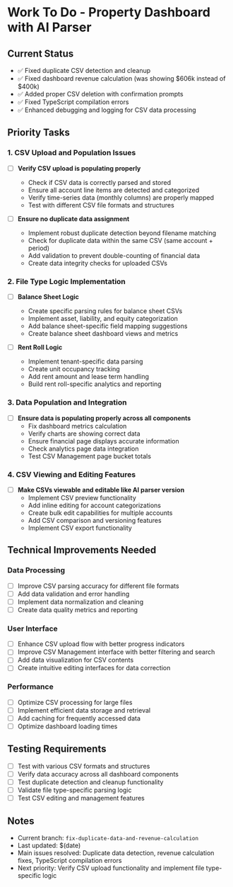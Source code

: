 # Work To Do - Property Dashboard with AI Parser

## Current Status
- ✅ Fixed duplicate CSV detection and cleanup
- ✅ Fixed dashboard revenue calculation (was showing $606k instead of $400k)
- ✅ Added proper CSV deletion with confirmation prompts
- ✅ Fixed TypeScript compilation errors
- ✅ Enhanced debugging and logging for CSV data processing

## Priority Tasks

### 1. CSV Upload and Population Issues
- [ ] **Verify CSV upload is populating properly**
  - Check if CSV data is correctly parsed and stored
  - Ensure all account line items are detected and categorized
  - Verify time-series data (monthly columns) are properly mapped
  - Test with different CSV file formats and structures

- [ ] **Ensure no duplicate data assignment**
  - Implement robust duplicate detection beyond filename matching
  - Check for duplicate data within the same CSV (same account + period)
  - Add validation to prevent double-counting of financial data
  - Create data integrity checks for uploaded CSVs

### 2. File Type Logic Implementation
- [ ] **Balance Sheet Logic**
  - Create specific parsing rules for balance sheet CSVs
  - Implement asset, liability, and equity categorization
  - Add balance sheet-specific field mapping suggestions
  - Create balance sheet dashboard views and metrics

- [ ] **Rent Roll Logic**
  - Implement tenant-specific data parsing
  - Create unit occupancy tracking
  - Add rent amount and lease term handling
  - Build rent roll-specific analytics and reporting

### 3. Data Population and Integration
- [ ] **Ensure data is populating properly across all components**
  - Fix dashboard metrics calculation
  - Verify charts are showing correct data
  - Ensure financial page displays accurate information
  - Check analytics page data integration
  - Test CSV Management page bucket totals

### 4. CSV Viewing and Editing Features
- [ ] **Make CSVs viewable and editable like AI parser version**
  - Implement CSV preview functionality
  - Add inline editing for account categorizations
  - Create bulk edit capabilities for multiple accounts
  - Add CSV comparison and versioning features
  - Implement CSV export functionality

## Technical Improvements Needed

### Data Processing
- [ ] Improve CSV parsing accuracy for different file formats
- [ ] Add data validation and error handling
- [ ] Implement data normalization and cleaning
- [ ] Create data quality metrics and reporting

### User Interface
- [ ] Enhance CSV upload flow with better progress indicators
- [ ] Improve CSV Management interface with better filtering and search
- [ ] Add data visualization for CSV contents
- [ ] Create intuitive editing interfaces for data correction

### Performance
- [ ] Optimize CSV processing for large files
- [ ] Implement efficient data storage and retrieval
- [ ] Add caching for frequently accessed data
- [ ] Optimize dashboard loading times

## Testing Requirements
- [ ] Test with various CSV formats and structures
- [ ] Verify data accuracy across all dashboard components
- [ ] Test duplicate detection and cleanup functionality
- [ ] Validate file type-specific parsing logic
- [ ] Test CSV editing and management features

## Notes
- Current branch: `fix-duplicate-data-and-revenue-calculation`
- Last updated: $(date)
- Main issues resolved: Duplicate data detection, revenue calculation fixes, TypeScript compilation errors
- Next priority: Verify CSV upload functionality and implement file type-specific logic
